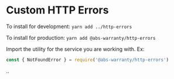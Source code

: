 # Custom HTTP Errors

To install for development:
`yarn add ../http-errors`

To install for production:
`yarn add @abs-warranty/http-errors`

Import the utility for the service you are working with. Ex:

```javascript
const { NotFoundError } = require('@abs-warranty/http-errors')
```

..
